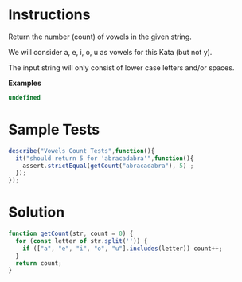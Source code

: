 # **Instructions**

Return the number (count) of vowels in the given string.

We will consider a, e, i, o, u as vowels for this Kata (but not y).

The input string will only consist of lower case letters and/or spaces.

**Examples**

```js
undefined
```

# **Sample Tests**

```js
describe("Vowels Count Tests",function(){
  it("should return 5 for 'abracadabra'",function(){
    assert.strictEqual(getCount("abracadabra"), 5) ;
  });
});
```

# **Solution**

```js
function getCount(str, count = 0) {
  for (const letter of str.split('')) {
    if (["a", "e", "i", "o", "u"].includes(letter)) count++;
  }
  return count;
}
```
